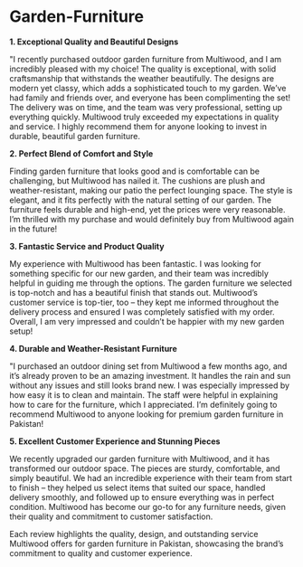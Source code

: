# Garden-Furniture

**1. Exceptional Quality and Beautiful Designs**

"I recently purchased outdoor garden furniture from Multiwood, and I am incredibly pleased with my choice! The quality is exceptional, with solid craftsmanship that withstands the weather beautifully. The designs are modern yet classy, which adds a sophisticated touch to my garden. We’ve had family and friends over, and everyone has been complimenting the set! The delivery was on time, and the team was very professional, setting up everything quickly. Multiwood truly exceeded my expectations in quality and service. I highly recommend them for anyone looking to invest in durable, beautiful garden furniture.

**2. Perfect Blend of Comfort and Style**

Finding garden furniture that looks good and is comfortable can be challenging, but Multiwood has nailed it. The cushions are plush and weather-resistant, making our patio the perfect lounging space. The style is elegant, and it fits perfectly with the natural setting of our garden. The furniture feels durable and high-end, yet the prices were very reasonable. I’m thrilled with my purchase and would definitely buy from Multiwood again in the future!

**3. Fantastic Service and Product Quality**

My experience with Multiwood has been fantastic. I was looking for something specific for our new garden, and their team was incredibly helpful in guiding me through the options. The garden furniture we selected is top-notch and has a beautiful finish that stands out. Multiwood’s customer service is top-tier, too – they kept me informed throughout the delivery process and ensured I was completely satisfied with my order. Overall, I am very impressed and couldn’t be happier with my new garden setup!

**4. Durable and Weather-Resistant Furniture**

"I purchased an outdoor dining set from Multiwood a few months ago, and it’s already proven to be an amazing investment. It handles the rain and sun without any issues and still looks brand new. I was especially impressed by how easy it is to clean and maintain. The staff were helpful in explaining how to care for the furniture, which I appreciated. I’m definitely going to recommend Multiwood to anyone looking for premium garden furniture in Pakistan!

**5. Excellent Customer Experience and Stunning Pieces**

We recently upgraded our garden furniture with Multiwood, and it has transformed our outdoor space. The pieces are sturdy, comfortable, and simply beautiful. We had an incredible experience with their team from start to finish – they helped us select items that suited our space, handled delivery smoothly, and followed up to ensure everything was in perfect condition. Multiwood has become our go-to for any furniture needs, given their quality and commitment to customer satisfaction.

Each review highlights the quality, design, and outstanding service Multiwood offers for garden furniture in Pakistan, showcasing the brand’s commitment to quality and customer experience.
